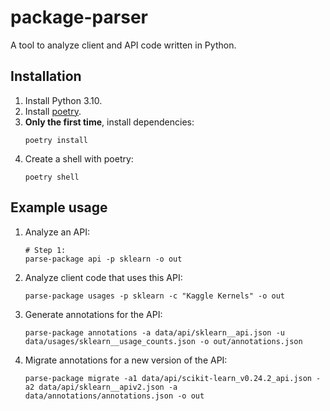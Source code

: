 # package-parser

A tool to analyze client and API code written in Python.

## Installation

1. Install Python 3.10.
2. Install [poetry](https://python-poetry.org/docs/master/#installation).
3. **Only the first time**, install dependencies:
    ```shell
    poetry install
    ```
4. Create a shell with poetry:
    ```shell
    poetry shell
    ```

## Example usage

1. Analyze an API:
    ```shell
    # Step 1:
    parse-package api -p sklearn -o out
    ```
2. Analyze client code that uses this API:
    ```shell
    parse-package usages -p sklearn -c "Kaggle Kernels" -o out
    ```
3. Generate annotations for the API:
    ```shell
    parse-package annotations -a data/api/sklearn__api.json -u data/usages/sklearn__usage_counts.json -o out/annotations.json
    ```
4. Migrate annotations for a new version of the API:
    ```shell
    parse-package migrate -a1 data/api/scikit-learn_v0.24.2_api.json -a2 data/api/sklearn__apiv2.json -a data/annotations/annotations.json -o out
    ```
